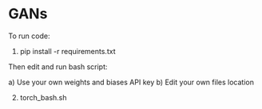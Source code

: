 # GANs

To run code:

1) pip install -r requirements.txt  

Then edit and run bash script: 

a) Use your own weights and biases API key
b) Edit your own files location 

2) torch_bash.sh 





